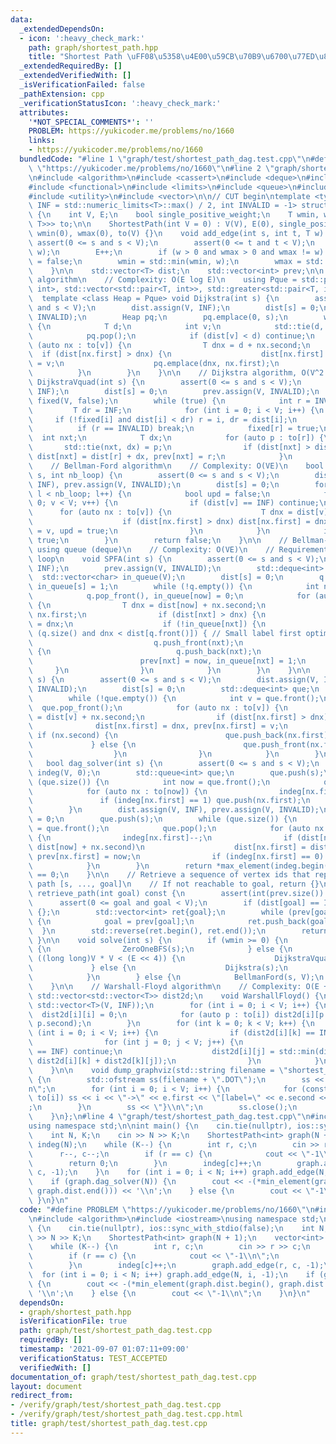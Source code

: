 ```yaml
---
data:
  _extendedDependsOn:
  - icon: ':heavy_check_mark:'
    path: graph/shortest_path.hpp
    title: "Shortest Path \uFF08\u5358\u4E00\u59CB\u70B9\u6700\u77ED\u8DEF\uFF09"
  _extendedRequiredBy: []
  _extendedVerifiedWith: []
  _isVerificationFailed: false
  _pathExtension: cpp
  _verificationStatusIcon: ':heavy_check_mark:'
  attributes:
    '*NOT_SPECIAL_COMMENTS*': ''
    PROBLEM: https://yukicoder.me/problems/no/1660
    links:
    - https://yukicoder.me/problems/no/1660
  bundledCode: "#line 1 \"graph/test/shortest_path_dag.test.cpp\"\n#define PROBLEM\
    \ \"https://yukicoder.me/problems/no/1660\"\n#line 2 \"graph/shortest_path.hpp\"\
    \n#include <algorithm>\n#include <cassert>\n#include <deque>\n#include <fstream>\n\
    #include <functional>\n#include <limits>\n#include <queue>\n#include <string>\n\
    #include <utility>\n#include <vector>\n\n// CUT begin\ntemplate <typename T, T\
    \ INF = std::numeric_limits<T>::max() / 2, int INVALID = -1> struct ShortestPath\
    \ {\n    int V, E;\n    bool single_positive_weight;\n    T wmin, wmax;\n    std::vector<std::vector<std::pair<int,\
    \ T>>> to;\n\n    ShortestPath(int V = 0) : V(V), E(0), single_positive_weight(true),\
    \ wmin(0), wmax(0), to(V) {}\n    void add_edge(int s, int t, T w) {\n       \
    \ assert(0 <= s and s < V);\n        assert(0 <= t and t < V);\n        to[s].emplace_back(t,\
    \ w);\n        E++;\n        if (w > 0 and wmax > 0 and wmax != w) single_positive_weight\
    \ = false;\n        wmin = std::min(wmin, w);\n        wmax = std::max(wmax, w);\n\
    \    }\n\n    std::vector<T> dist;\n    std::vector<int> prev;\n\n    // Dijkstra\
    \ algorithm\n    // Complexity: O(E log E)\n    using Pque = std::priority_queue<std::pair<T,\
    \ int>, std::vector<std::pair<T, int>>, std::greater<std::pair<T, int>>>;\n  \
    \  template <class Heap = Pque> void Dijkstra(int s) {\n        assert(0 <= s\
    \ and s < V);\n        dist.assign(V, INF);\n        dist[s] = 0;\n        prev.assign(V,\
    \ INVALID);\n        Heap pq;\n        pq.emplace(0, s);\n        while (!pq.empty())\
    \ {\n            T d;\n            int v;\n            std::tie(d, v) = pq.top();\n\
    \            pq.pop();\n            if (dist[v] < d) continue;\n            for\
    \ (auto nx : to[v]) {\n                T dnx = d + nx.second;\n              \
    \  if (dist[nx.first] > dnx) {\n                    dist[nx.first] = dnx, prev[nx.first]\
    \ = v;\n                    pq.emplace(dnx, nx.first);\n                }\n  \
    \          }\n        }\n    }\n\n    // Dijkstra algorithm, O(V^2 + E)\n    void\
    \ DijkstraVquad(int s) {\n        assert(0 <= s and s < V);\n        dist.assign(V,\
    \ INF);\n        dist[s] = 0;\n        prev.assign(V, INVALID);\n        std::vector<char>\
    \ fixed(V, false);\n        while (true) {\n            int r = INVALID;\n   \
    \         T dr = INF;\n            for (int i = 0; i < V; i++) {\n           \
    \     if (!fixed[i] and dist[i] < dr) r = i, dr = dist[i];\n            }\n  \
    \          if (r == INVALID) break;\n            fixed[r] = true;\n          \
    \  int nxt;\n            T dx;\n            for (auto p : to[r]) {\n         \
    \       std::tie(nxt, dx) = p;\n                if (dist[nxt] > dist[r] + dx)\
    \ dist[nxt] = dist[r] + dx, prev[nxt] = r;\n            }\n        }\n    }\n\n\
    \    // Bellman-Ford algorithm\n    // Complexity: O(VE)\n    bool BellmanFord(int\
    \ s, int nb_loop) {\n        assert(0 <= s and s < V);\n        dist.assign(V,\
    \ INF), prev.assign(V, INVALID);\n        dist[s] = 0;\n        for (int l = 0;\
    \ l < nb_loop; l++) {\n            bool upd = false;\n            for (int v =\
    \ 0; v < V; v++) {\n                if (dist[v] == INF) continue;\n          \
    \      for (auto nx : to[v]) {\n                    T dnx = dist[v] + nx.second;\n\
    \                    if (dist[nx.first] > dnx) dist[nx.first] = dnx, prev[nx.first]\
    \ = v, upd = true;\n                }\n            }\n            if (!upd) return\
    \ true;\n        }\n        return false;\n    }\n\n    // Bellman-ford algorithm\
    \ using queue (deque)\n    // Complexity: O(VE)\n    // Requirement: no negative\
    \ loop\n    void SPFA(int s) {\n        assert(0 <= s and s < V);\n        dist.assign(V,\
    \ INF);\n        prev.assign(V, INVALID);\n        std::deque<int> q;\n      \
    \  std::vector<char> in_queue(V);\n        dist[s] = 0;\n        q.push_back(s),\
    \ in_queue[s] = 1;\n        while (!q.empty()) {\n            int now = q.front();\n\
    \            q.pop_front(), in_queue[now] = 0;\n            for (auto nx : to[now])\
    \ {\n                T dnx = dist[now] + nx.second;\n                int nxt =\
    \ nx.first;\n                if (dist[nxt] > dnx) {\n                    dist[nxt]\
    \ = dnx;\n                    if (!in_queue[nxt]) {\n                        if\
    \ (q.size() and dnx < dist[q.front()]) { // Small label first optimization\n \
    \                           q.push_front(nxt);\n                        } else\
    \ {\n                            q.push_back(nxt);\n                        }\n\
    \                        prev[nxt] = now, in_queue[nxt] = 1;\n               \
    \     }\n                }\n            }\n        }\n    }\n\n    void ZeroOneBFS(int\
    \ s) {\n        assert(0 <= s and s < V);\n        dist.assign(V, INF), prev.assign(V,\
    \ INVALID);\n        dist[s] = 0;\n        std::deque<int> que;\n        que.push_back(s);\n\
    \        while (!que.empty()) {\n            int v = que.front();\n          \
    \  que.pop_front();\n            for (auto nx : to[v]) {\n                T dnx\
    \ = dist[v] + nx.second;\n                if (dist[nx.first] > dnx) {\n      \
    \              dist[nx.first] = dnx, prev[nx.first] = v;\n                   \
    \ if (nx.second) {\n                        que.push_back(nx.first);\n       \
    \             } else {\n                        que.push_front(nx.first);\n  \
    \                  }\n                }\n            }\n        }\n    }\n\n \
    \   bool dag_solver(int s) {\n        assert(0 <= s and s < V);\n        std::vector<int>\
    \ indeg(V, 0);\n        std::queue<int> que;\n        que.push(s);\n        while\
    \ (que.size()) {\n            int now = que.front();\n            que.pop();\n\
    \            for (auto nx : to[now]) {\n                indeg[nx.first]++;\n \
    \               if (indeg[nx.first] == 1) que.push(nx.first);\n            }\n\
    \        }\n        dist.assign(V, INF), prev.assign(V, INVALID);\n        dist[s]\
    \ = 0;\n        que.push(s);\n        while (que.size()) {\n            int now\
    \ = que.front();\n            que.pop();\n            for (auto nx : to[now])\
    \ {\n                indeg[nx.first]--;\n                if (dist[nx.first] >\
    \ dist[now] + nx.second)\n                    dist[nx.first] = dist[now] + nx.second,\
    \ prev[nx.first] = now;\n                if (indeg[nx.first] == 0) que.push(nx.first);\n\
    \            }\n        }\n        return *max_element(indeg.begin(), indeg.end())\
    \ == 0;\n    }\n\n    // Retrieve a sequence of vertex ids that represents shortest\
    \ path [s, ..., goal]\n    // If not reachable to goal, return {}\n    std::vector<int>\
    \ retrieve_path(int goal) const {\n        assert(int(prev.size()) == V);\n  \
    \      assert(0 <= goal and goal < V);\n        if (dist[goal] == INF) return\
    \ {};\n        std::vector<int> ret{goal};\n        while (prev[goal] != INVALID)\
    \ {\n            goal = prev[goal];\n            ret.push_back(goal);\n      \
    \  }\n        std::reverse(ret.begin(), ret.end());\n        return ret;\n   \
    \ }\n\n    void solve(int s) {\n        if (wmin >= 0) {\n            if (single_positive_weight)\
    \ {\n                ZeroOneBFS(s);\n            } else {\n                if\
    \ ((long long)V * V < (E << 4)) {\n                    DijkstraVquad(s);\n   \
    \             } else {\n                    Dijkstra(s);\n                }\n\
    \            }\n        } else {\n            BellmanFord(s, V);\n        }\n\
    \    }\n\n    // Warshall-Floyd algorithm\n    // Complexity: O(E + V^3)\n   \
    \ std::vector<std::vector<T>> dist2d;\n    void WarshallFloyd() {\n        dist2d.assign(V,\
    \ std::vector<T>(V, INF));\n        for (int i = 0; i < V; i++) {\n          \
    \  dist2d[i][i] = 0;\n            for (auto p : to[i]) dist2d[i][p.first] = std::min(dist2d[i][p.first],\
    \ p.second);\n        }\n        for (int k = 0; k < V; k++) {\n            for\
    \ (int i = 0; i < V; i++) {\n                if (dist2d[i][k] == INF) continue;\n\
    \                for (int j = 0; j < V; j++) {\n                    if (dist2d[k][j]\
    \ == INF) continue;\n                    dist2d[i][j] = std::min(dist2d[i][j],\
    \ dist2d[i][k] + dist2d[k][j]);\n                }\n            }\n        }\n\
    \    }\n\n    void dump_graphviz(std::string filename = \"shortest_path\") const\
    \ {\n        std::ofstream ss(filename + \".DOT\");\n        ss << \"digraph{\\\
    n\";\n        for (int i = 0; i < V; i++) {\n            for (const auto &e :\
    \ to[i]) ss << i << \"->\" << e.first << \"[label=\" << e.second << \"];\\n\"\
    ;\n        }\n        ss << \"}\\n\";\n        ss.close();\n        return;\n\
    \    }\n};\n#line 4 \"graph/test/shortest_path_dag.test.cpp\"\n#include <iostream>\n\
    using namespace std;\n\nint main() {\n    cin.tie(nullptr), ios::sync_with_stdio(false);\n\
    \    int N, K;\n    cin >> N >> K;\n    ShortestPath<int> graph(N + 1);\n    vector<int>\
    \ indeg(N);\n    while (K--) {\n        int r, c;\n        cin >> r >> c;\n  \
    \      r--, c--;\n        if (r == c) {\n            cout << \"-1\\n\";\n    \
    \        return 0;\n        }\n        indeg[c]++;\n        graph.add_edge(r,\
    \ c, -1);\n    }\n    for (int i = 0; i < N; i++) graph.add_edge(N, i, -1);\n\
    \    if (graph.dag_solver(N)) {\n        cout << -(*min_element(graph.dist.begin(),\
    \ graph.dist.end())) << '\\n';\n    } else {\n        cout << \"-1\\n\";\n   \
    \ }\n}\n"
  code: "#define PROBLEM \"https://yukicoder.me/problems/no/1660\"\n#include \"../shortest_path.hpp\"\
    \n#include <algorithm>\n#include <iostream>\nusing namespace std;\n\nint main()\
    \ {\n    cin.tie(nullptr), ios::sync_with_stdio(false);\n    int N, K;\n    cin\
    \ >> N >> K;\n    ShortestPath<int> graph(N + 1);\n    vector<int> indeg(N);\n\
    \    while (K--) {\n        int r, c;\n        cin >> r >> c;\n        r--, c--;\n\
    \        if (r == c) {\n            cout << \"-1\\n\";\n            return 0;\n\
    \        }\n        indeg[c]++;\n        graph.add_edge(r, c, -1);\n    }\n  \
    \  for (int i = 0; i < N; i++) graph.add_edge(N, i, -1);\n    if (graph.dag_solver(N))\
    \ {\n        cout << -(*min_element(graph.dist.begin(), graph.dist.end())) <<\
    \ '\\n';\n    } else {\n        cout << \"-1\\n\";\n    }\n}\n"
  dependsOn:
  - graph/shortest_path.hpp
  isVerificationFile: true
  path: graph/test/shortest_path_dag.test.cpp
  requiredBy: []
  timestamp: '2021-09-07 01:07:11+09:00'
  verificationStatus: TEST_ACCEPTED
  verifiedWith: []
documentation_of: graph/test/shortest_path_dag.test.cpp
layout: document
redirect_from:
- /verify/graph/test/shortest_path_dag.test.cpp
- /verify/graph/test/shortest_path_dag.test.cpp.html
title: graph/test/shortest_path_dag.test.cpp
---
```

